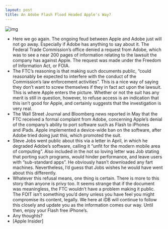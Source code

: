 ```yaml
---
layout: post
title: An Adobe Flash Flood Headed Apple's Way?
---
```

![img](http://media.idownloadblog.com/wp-content/uploads/2010/01/flash-iphone.jpg)
* Here we go again. The ongoing feud between Apple and Adobe just will not go away. Especially if Adobe has anything to say about it. The Federal Trade Commission’s office denied a request from Adobe, which was to see a near 200 pages of information relating to the lawsuit the company has against Apple. The request was made under the Freedom of Information Act, or FOIA.
* The FTC’s reasoning is that making such documents public, “could reasonably be expected to interfere with the conduct of the Commission’s law enforcement activities”. This is a nice way of saying they don’t want to screw themselves if they in fact act upon the lawsuit. This is where Apple enters the picture. Whether or not the suit has any merit is still in question, however, to refuse access is an indication that this isn’t good for Apple, and certainly suggests that the investigation is very real.
* The Wall Street Journal and Bloomberg news reported in May that the FTC received a formal complaint from Adobe, concerning Apple’s denial of the company’s ability to port software such as Flash to iPhones and iPads. Apple implemented a device-wide ban on the software, after Adobe tried doing just this, which promoted the suit.
* Steve Jobs went public about this via a letter in April, in which he degraded Adobe’s software, calling it “unfit for the modern mobile area of computing”. Also included in the not so loving letter was Job stating that porting such programs, would hinder performance, and leave users with “sub-standard apps”. He obviously hasn’t downloaded any fart machines. Nevertheless, I’d guess that Jobs wishes he would have went about this differently.
* Whatever this refusal means, one thing is certain. There is more to this story than anyone is privy too. It seems strange that if the document was meaningless, the FTC wouldn’t have a problem making it public. The FOIT isn’t something you’d deny unless you have feel you might compromise its content, legally. We here at iDB will continue to follow this closely and update you as the information comes our way. Until then, enjoy your Flash free iPhone’s.
* Any thoughts?
* [Apple Insider]

